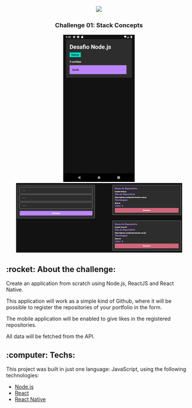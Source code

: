 <div align="center"> 
  <img src="https://camo.githubusercontent.com/8c13dc2618dbd7f76d1d574350b98fdee1335ce5/68747470733a2f2f726f636b6574736561742d63646e2e73332d73612d656173742d312e616d617a6f6e6177732e636f6d2f626f6f7463616d702d6865616465722e706e67" />
 </div>
 
<h3 align="center">
  Challenge 01: Stack Concepts
</h3>


<p align="center">
  <img src="https://github.com/bprofiro/assets/blob/master/Screenshot_1586795406.png"  widht="200" height="400"/>  
  <img src="https://github.com/bprofiro/assets/blob/master/starter.png" />
</p>

<div>
  <h2> :rocket: About the challenge: </h2>

  <p> Create an application from scratch using Node.js, ReactJS and React Native.

  This application will work as a simple kind of Github, where it will be possible to register the repositories of your portfolio in the      form.

  The mobile application will be enabled to give likes in the registered repositories.

  All data will be fetched from the API. </p>
</div>

<div>
  <h2> :computer: Techs: </h2>
   <p> This project was built in just one language: JavaScript, using the following technologies:

   -   [Node.js](https://nodejs.org/en/)
   -   [React](https://reactjs.org/)
   -   [React Native](https://facebook.github.io/react-native/)
  </p>
</div>

